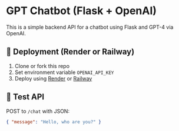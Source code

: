 # GPT Chatbot (Flask + OpenAI)

This is a simple backend API for a chatbot using Flask and GPT-4 via OpenAI.

## 🚀 Deployment (Render or Railway)

1. Clone or fork this repo
2. Set environment variable `OPENAI_API_KEY`
3. Deploy using [Render](https://render.com) or [Railway](https://railway.app)

## 🧪 Test API

POST to `/chat` with JSON:
```json
{ "message": "Hello, who are you?" }
